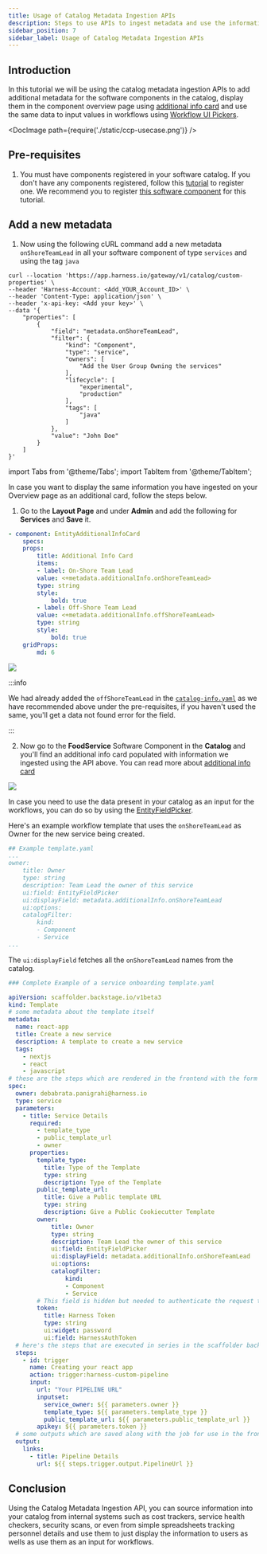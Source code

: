 ```yaml
---
title: Usage of Catalog Metadata Ingestion APIs 
description: Steps to use APIs to ingest metadata and use the information on catalog overview and workflows
sidebar_position: 7
sidebar_label: Usage of Catalog Metadata Ingestion APIs
---
```


<DocsTag  backgroundColor= "#cbe2f9" text="Tutorial"  textColor="#0b5cad"  />

## Introduction

In this tutorial we will be using the catalog metadata ingestion APIs to add additional metadata for the software components in the catalog, display them in the component overview page using [additional info card](/docs/internal-developer-portal/catalog/custom-card) and use the same data to input values in workflows using [Workflow UI Pickers](/docs/internal-developer-portal/flows/custom-extensions).

<DocImage path={require('./static/ccp-usecase.png')} />

## Pre-requisites

1. You must have components registered in your software catalog. If you don't have any components registered, follow this [tutorial](/docs/internal-developer-portal/catalog/register-software-component) to register one. We recommend you to register [this software component](https://github.com/harness-community/idp-samples/blob/main/example-catalog-info/cataog-info-ccp.yaml) for this tutorial. 

## Add a new metadata 

1. Now using the following cURL command add a new metadata `onShoreTeamLead` in all your software component of type `services` and using the tag `java`

```cURL
curl --location 'https://app.harness.io/gateway/v1/catalog/custom-properties' \
--header 'Harness-Account: <Add_YOUR_Account_ID>' \
--header 'Content-Type: application/json' \
--header 'x-api-key: <Add your key>' \
--data '{
    "properties": [
        {
            "field": "metadata.onShoreTeamLead",
            "filter": {
                "kind": "Component",
                "type": "service",
                "owners": [
                    "Add the User Group Owning the services"
                ],
                "lifecycle": [
                    "experimental",
                    "production"
                ],
                "tags": [
                    "java"
                ]
            },
            "value": "John Doe"
        }
    ]
}'
```

import Tabs from '@theme/Tabs';
import TabItem from '@theme/TabItem';

<Tabs queryString="Use the Metadata Information ">
<TabItem value="display-additional-info-card" label="Additional Info Card">

In case you want to display the same information you have ingested on your Overview page as an additional card, follow the steps below. 

1. Go to the **Layout Page** and under **Admin** and add the following for **Services** and **Save** it. 

```YAML
- component: EntityAdditionalInfoCard
    specs:
    props:
        title: Additional Info Card
        items:
        - label: On-Shore Team Lead
        value: <+metadata.additionalInfo.onShoreTeamLead>
        type: string
        style:
            bold: true
        - label: Off-Shore Team Lead
        value: <+metadata.additionalInfo.offShoreTeamLead>
        type: string
        style:
            bold: true
    gridProps:
        md: 6
```

![](./static/navigation-layout.png)

:::info

We had already added the `offShoreTeamLead` in the [`catalog-info.yaml`](https://github.com/harness-community/idp-samples/blob/main/example-catalog-info/cataog-info-ccp.yaml) as we have recommended above under the pre-requisites, if you haven't used the same, you'll get a data not found error for the field.

:::

2. Now go to the **FoodService** Software Component in the **Catalog** and you'll find an additional info card populated with information we ingested using the API above. You can read more about [additional info card](/docs/internal-developer-portal/catalog/custom-card)

![](./static/additional-info-card.png)

</TabItem>
<TabItem value="use-value-in-workflows" label="Workflows UI Picker">

In case you need to use the data present in your catalog as an input for the workflows, you can do so by using the [EntityFieldPicker](https://developer.harness.io/docs/internal-developer-portal/flows/custom-extensions#entityfieldpicker). 

Here's an example workflow template that uses the `onShoreTeamLead` as Owner for the new service being created. 

```YAML
## Example template.yaml
...
owner:
    title: Owner
    type: string
    description: Team Lead the owner of this service
    ui:field: EntityFieldPicker
    ui:displayField: metadata.additionalInfo.onShoreTeamLead
    ui:options:
    catalogFilter:
        kind: 
        - Component
        - Service
...
```

The `ui:displayField` fetches all the `onShoreTeamLead` names from the catalog. 

```YAML
### Complete Example of a service onboarding template.yaml

apiVersion: scaffolder.backstage.io/v1beta3
kind: Template
# some metadata about the template itself
metadata:
  name: react-app
  title: Create a new service
  description: A template to create a new service
  tags:
    - nextjs
    - react
    - javascript
# these are the steps which are rendered in the frontend with the form input
spec:
  owner: debabrata.panigrahi@harness.io
  type: service
  parameters:
    - title: Service Details
      required:
        - template_type
        - public_template_url
        - owner
      properties:
        template_type:
          title: Type of the Template
          type: string
          description: Type of the Template
        public_template_url:
          title: Give a Public template URL
          type: string
          description: Give a Public Cookiecutter Template  
        owner:
            title: Owner
            type: string
            description: Team Lead the owner of this service
            ui:field: EntityFieldPicker
            ui:displayField: metadata.additionalInfo.onShoreTeamLead
            ui:options:
            catalogFilter:
                kind: 
                - Component
                - Service
        # This field is hidden but needed to authenticate the request to trigger the pipeline
        token:
          title: Harness Token
          type: string
          ui:widget: password
          ui:field: HarnessAuthToken
  # here's the steps that are executed in series in the scaffolder backend
  steps:
    - id: trigger
      name: Creating your react app
      action: trigger:harness-custom-pipeline
      input:
        url: "Your PIPELINE URL"
        inputset:
          service_owner: ${{ parameters.owner }}
          template_type: ${{ parameters.template_type }}
          public_template_url: ${{ parameters.public_template_url }}
        apikey: ${{ parameters.token }}
  # some outputs which are saved along with the job for use in the frontend
  output:
    links:
      - title: Pipeline Details
        url: ${{ steps.trigger.output.PipelineUrl }}
```

</TabItem>
</Tabs>

## Conclusion

Using the Catalog Metadata Ingestion API, you can source information into your catalog from internal systems such as cost trackers, service health checkers, security scans, or even from simple spreadsheets tracking personnel details and use them to just display the information to users as wells as use them as an input for workflows. 
